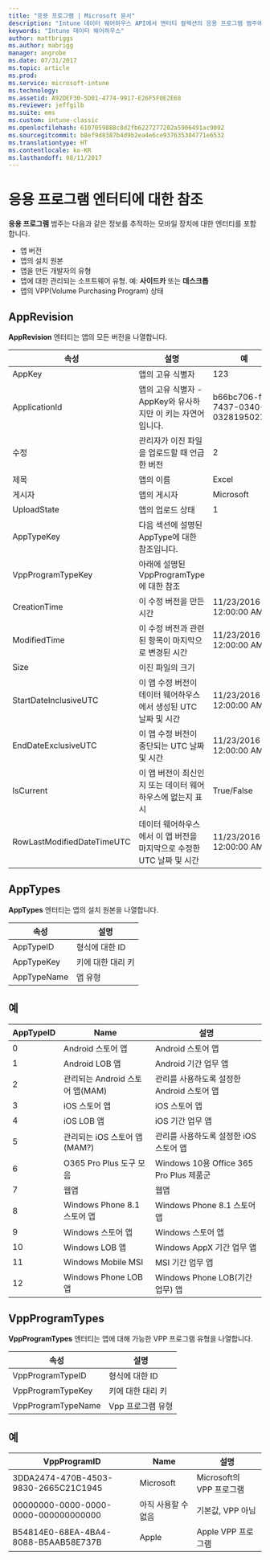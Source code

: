 ```yaml
---
title: "응용 프로그램 | Microsoft 문서"
description: "Intune 데이터 웨어하우스 API에서 엔터티 컬렉션의 응용 프로그램 범주에 대한 항목을 참조하세요."
keywords: "Intune 데이터 웨어하우스"
author: mattbriggs
ms.author: mabrigg
manager: angrobe
ms.date: 07/31/2017
ms.topic: article
ms.prod: 
ms.service: microsoft-intune
ms.technology: 
ms.assetid: A92DEF30-5D01-4774-9917-E26F5F0E2E68
ms.reviewer: jeffgilb
ms.suite: ems
ms.custom: intune-classic
ms.openlocfilehash: 6107059888c8d2fb6227277202a5906491ac9092
ms.sourcegitcommit: b8ef9d8387b4d9b2ea4e6ce937635304771e6532
ms.translationtype: HT
ms.contentlocale: ko-KR
ms.lasthandoff: 08/11/2017
---
```

# <a name="reference-for-application-entities"></a>응용 프로그램 엔터티에 대한 참조

**응용 프로그램** 범주는 다음과 같은 정보를 추적하는 모바일 장치에 대한 엔터티를 포함합니다.

  -  앱 버전
  -  앱의 설치 원본
  -  앱을 만든 개발자의 유형
  -  앱에 대한 관리되는 소프트웨어 유형. 예: **사이드카** 또는 **데스크톱**
  -  앱의 VPP(Volume Purchasing Program) 상태

## <a name="apprevision"></a>AppRevision

**AppRevision** 엔터티는 앱의 모든 버전을 나열합니다.

| 속성  | 설명 | 예 |
|---------|------------|--------|
| AppKey |앱의 고유 식별자 |123 |
| ApplicationId |앱의 고유 식별자 - AppKey와 유사하지만 이 키는 자연어입니다. |b66bc706-ffff-7437-0340-032819502773 |
| 수정 |관리자가 이진 파일을 업로드할 때 언급한 버전 |2 |
| 제목 |앱의 이름 |Excel |
| 게시자 |앱의 게시자 |Microsoft |
| UploadState |앱의 업로드 상태 |1 |
| AppTypeKey |다음 섹션에 설명된 AppType에 대한 참조입니다. | |
| VppProgramTypeKey |아래에 설명된 VppProgramType에 대한 참조 | |
| CreationTime |이 수정 버전을 만든 시간 |11/23/2016 12:00:00 AM |
| ModifiedTime |이 수정 버전과 관련된 항목이 마지막으로 변경된 시간 |11/23/2016 12:00:00 AM |
| Size |이진 파일의 크기 | |
| StartDateInclusiveUTC |이 앱 수정 버전이 데이터 웨어하우스에서 생성된 UTC 날짜 및 시간 |11/23/2016 12:00:00 AM |
| EndDateExclusiveUTC |이 앱 수정 버전이 중단되는 UTC 날짜 및 시간 |11/23/2016 12:00:00 AM |
| IsCurrent |이 앱 버전이 최신인지 또는 데이터 웨어하우스에 없는지 표시 |True/False |
| RowLastModifiedDateTimeUTC |데이터 웨어하우스에서 이 앱 버전을 마지막으로 수정한 UTC 날짜 및 시간 |11/23/2016 12:00:00 AM |

## <a name="apptypes"></a>AppTypes

**AppTypes** 엔터티는 앱의 설치 원본을 나열합니다.

| 속성  | 설명 |
|---------|------------|
| AppTypeID |형식에 대한 ID |
| AppTypeKey |키에 대한 대리 키 |
| AppTypeName |앱 유형 |

## <a name="example"></a>예

| AppTypeID  | Name | 설명 |
|---------|------------|--------|
| 0 |Android 스토어 앱 |Android 스토어 앱 |
| 1 |Android LOB 앱 |Android 기간 업무 앱 |
| 2 |관리되는 Android 스토어 앱(MAM) |관리를 사용하도록 설정한 Android 스토어 앱 |
| 3 |iOS 스토어 앱 |iOS 스토어 앱 |
| 4 |iOS LOB 앱 |iOS 기간 업무 앱 |
| 5 |관리되는 iOS 스토어 앱(MAM?) |관리를 사용하도록 설정한 iOS 스토어 앱 |
| 6 |O365 Pro Plus 도구 모음 |Windows 10용 Office 365 Pro Plus 제품군 |
| 7 |웹앱 |웹앱 |
| 8 |Windows Phone 8.1 스토어 앱 |Windows Phone 8.1 스토어 앱 |
| 9 |Windows 스토어 앱 |Windows 스토어 앱 |
| 10 |Windows LOB 앱 |Windows AppX 기간 업무 앱 |
| 11 |Windows Mobile MSI |MSI 기간 업무 앱 |
| 12 |Windows Phone LOB 앱 |Windows Phone LOB(기간 업무) 앱 |


## <a name="vppprogramtypes"></a>VppProgramTypes

**VppProgramTypes** 엔터티는 앱에 대해 가능한 VPP 프로그램 유형을 나열합니다.

| 속성  | 설명 |
|---------|------------|
| VppProgramTypeID |형식에 대한 ID |
| VppProgramTypeKey |키에 대한 대리 키 |
| VppProgramTypeName |Vpp 프로그램 유형 |

## <a name="example"></a>예

| VppProgramID  | Name | 설명 |
|---------|------------|--------|
| 3DDA2474-470B-4503-9830-2665C21C1945 |Microsoft |Microsoft의 VPP 프로그램 |
| 00000000-0000-0000-0000-000000000000 |아직 사용할 수 없음 |기본값, VPP 아님 |
| B54814E0-68EA-4BA4-8088-B5AAB58E737B |Apple |Apple VPP 프로그램 |
